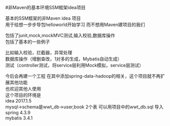 #非Maven的基本环境SSM框架idea项目

基本的SSM框架的非Maven idea 项目 <br/>
用于给想一步步导包helloworld开始学习 而不想用Maven建项目的我们<br/>

包括了junit,mock,mockMVC测试,输入校验,数据库操作<br/>
包括了基本的一些例子 <br/>

比如输入校验，拦截器，异常处理<br/>
数据库操作（增删查改，1对多的生成，Mybatis自动生成）<br/>
测试（controller测试，将service层利用Mock模拟，service层测试）<br/>

今后会再建一个工程 在其中添加spring-data-hadoop的相关，这个项目就不再扩展其他功能<br/>
也欢迎其他人使用<br/>
这个项目的环境是 <br/>
idea 2017.1.5  <br/>
mysql->schema是wwt_db->user,book 2个表 可以用项目中的wwt_db.sql 导入<br/>
spring 4.3.9<br/>
mybatis 3.4.1<br/>
